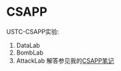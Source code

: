 # CSAPP
USTC-CSAPP实验:
1. DataLab
2. BombLab
3. AttackLab
解答参见我的[CSAPP笔记](https://www.notion.so/CSAPP-d5469179640c456aa0b54b9e5c202d8a)
